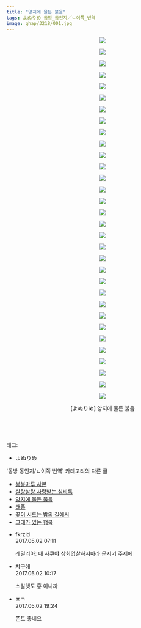 ```yaml
---
title: "양지에 물든 붉음"
tags: よぬりめ 동방_동인지／ㄴ이쪽_번역
image: ghap/3218/001.jpg
---
```

<div class="article">
<p style="text-align: center; clear: none; float: none;"><img src="{{ site.nasurl }}/ghap/3218/001.jpg"/></p>
<p style="text-align: center; clear: none; float: none;"><img src="{{ site.nasurl }}/ghap/3218/002.jpg"/></p>
<p style="text-align: center; clear: none; float: none;"><img src="{{ site.nasurl }}/ghap/3218/003.jpg"/></p>
<p style="text-align: center; clear: none; float: none;"><img src="{{ site.nasurl }}/ghap/3218/004.jpg"/></p>
<p style="text-align: center; clear: none; float: none;"><img src="{{ site.nasurl }}/ghap/3218/005.jpg"/></p>
<p style="text-align: center; clear: none; float: none;"><img src="{{ site.nasurl }}/ghap/3218/006.jpg"/></p>
<p style="text-align: center; clear: none; float: none;"><img src="{{ site.nasurl }}/ghap/3218/007.jpg"/></p>
<p style="text-align: center; clear: none; float: none;"><img src="{{ site.nasurl }}/ghap/3218/008.jpg"/></p>
<p style="text-align: center; clear: none; float: none;"><img src="{{ site.nasurl }}/ghap/3218/009.jpg"/></p>
<p style="text-align: center; clear: none; float: none;"><img src="{{ site.nasurl }}/ghap/3218/010.jpg"/></p>
<p style="text-align: center; clear: none; float: none;"><img src="{{ site.nasurl }}/ghap/3218/011.jpg"/></p>
<p style="text-align: center; clear: none; float: none;"><img src="{{ site.nasurl }}/ghap/3218/012.jpg"/></p>
<p style="text-align: center; clear: none; float: none;"><img src="{{ site.nasurl }}/ghap/3218/013.jpg"/></p>
<p style="text-align: center; clear: none; float: none;"><img src="{{ site.nasurl }}/ghap/3218/014.jpg"/></p>
<p style="text-align: center; clear: none; float: none;"><img src="{{ site.nasurl }}/ghap/3218/015.jpg"/></p>
<p style="text-align: center; clear: none; float: none;"><img src="{{ site.nasurl }}/ghap/3218/016.jpg"/></p>
<p style="text-align: center; clear: none; float: none;"><img src="{{ site.nasurl }}/ghap/3218/017.jpg"/></p>
<p style="text-align: center; clear: none; float: none;"><img src="{{ site.nasurl }}/ghap/3218/018.jpg"/></p>
<p style="text-align: center; clear: none; float: none;"><img src="{{ site.nasurl }}/ghap/3218/019.jpg"/></p>
<p style="text-align: center; clear: none; float: none;"><img src="{{ site.nasurl }}/ghap/3218/020.jpg"/></p>
<p style="text-align: center; clear: none; float: none;"><img src="{{ site.nasurl }}/ghap/3218/021.jpg"/></p>
<p style="text-align: center; clear: none; float: none;"><img src="{{ site.nasurl }}/ghap/3218/022.jpg"/></p>
<p style="text-align: center; clear: none; float: none;"><img src="{{ site.nasurl }}/ghap/3218/023.jpg"/></p>
<p style="text-align: center; clear: none; float: none;"><img src="{{ site.nasurl }}/ghap/3218/024.jpg"/></p>
<p style="text-align: center; clear: none; float: none;"><img src="{{ site.nasurl }}/ghap/3218/025.jpg"/></p>
<p style="text-align: center; clear: none; float: none;"><img src="{{ site.nasurl }}/ghap/3218/026.jpg"/></p>
<p style="text-align: center; clear: none; float: none;"><img src="{{ site.nasurl }}/ghap/3218/027.jpg"/></p>
<p style="text-align: center; clear: none; float: none;"><img src="{{ site.nasurl }}/ghap/3218/028.jpg"/></p>
<p style="text-align: center; clear: none; float: none;"><img src="{{ site.nasurl }}/ghap/3218/029.jpg"/></p>
<p style="text-align: center; clear: none; float: none;"><img src="{{ site.nasurl }}/ghap/3218/030.jpg"/></p>
<p style="text-align: center; clear: none; float: none;"><img src="{{ site.nasurl }}/ghap/3218/031.jpg"/></p>
<p style="text-align: center; clear: none; float: none;"><img src="{{ site.nasurl }}/ghap/3218/032.jpg"/></p>
<p style="text-align: center; clear: none; float: none;">[よぬりめ] 양지에 물든 붉음</p>
<p><br/></p>
<p><br/></p>
</div><div class="tagTrail">
<p>태그: </p>
<ul>
<li>よぬりめ</li>
</ul>
</div><div class="another">
<p>'동방 동인지/ㄴ이쪽 번역' 카테고리의 다른 글</p>
<ul>
<li><a href="/2017-05-08-ghap_3220">붕붕마루 사본</a></li>
<li><a href="/2017-05-05-ghap_3219">살랑살랑 사랑받는 심비록</a></li>
<li><a href="/2017-05-02-ghap_3218">양지에 물든 붉음</a></li>
<li><a href="/2017-04-30-ghap_3217">태풍</a></li>
<li><a href="/2017-04-22-ghap_3216">꽃이 시드는 밤의 길에서</a></li>
<li><a href="/2017-04-19-ghap_3197">그대가 있는 행복</a></li>
</ul>
</div><div class="cb_module cb_fluid">
<div class="cb_wrt cb_profile">
<div class="comment">
<ul>
<li class="cb_thumb_off" id="comment14978767">
<div class="cb_comment_area">
<div class="cb_info_area">
<div class="cb_section">
<span class="cb_nick_name">fkrzld</span>
</div>
<div class="cb_section">
<span class="cb_date">2017.05.02 07:11 </span>
</div>
</div>
<div class="cb_dsc_comment">
<p class="cb_dsc">
											레밀리아: 내 사쿠야 상회입찰하지마라 문지기 주제에
										</p>
</div>
</div></li>
<li class="cb_thumb_off" id="comment14978834">
<div class="cb_comment_area">
<div class="cb_info_area">
<div class="cb_section">
<span class="cb_nick_name">챠구애</span>
</div>
<div class="cb_section">
<span class="cb_date">2017.05.02 10:17 </span>
</div>
</div>
<div class="cb_dsc_comment">
<p class="cb_dsc">
											스칼렛도 홍 이니까
										</p>
</div>
</div></li>
<li class="cb_thumb_off" id="comment14979429">
<div class="cb_comment_area">
<div class="cb_info_area">
<div class="cb_section">
<span class="cb_nick_name">ㅍㄱ</span>
</div>
<div class="cb_section">
<span class="cb_date">2017.05.02 19:24 </span>
</div>
</div>
<div class="cb_dsc_comment">
<p class="cb_dsc">
											폰트 좋네요
										</p>
</div>
</div></li>
</ul>
</div>
</div><!-- commentList close -->
</div>